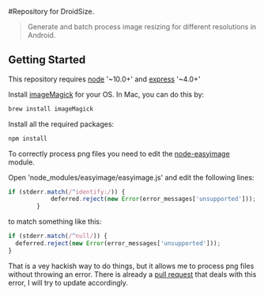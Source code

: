 #Repository for DroidSize.
>Generate and batch process image resizing for different resolutions in Android.

## Getting Started
This repository requires [node](nodejs.org) '~10.0+' and [express](https://github.com/strongloop/express) '~4.0+'

Install [imageMagick](www.imagemagick.org) for your OS. In Mac, you can do this by:

```js
brew install imageMagick
```

Install all the required packages:

```js
npm install
```
To correctly process png files you need to edit the [node-easyimage](https://github.com/hacksparrow/node-easyimage) module.

Open 'node_modules/easyimage/easyimage.js' and edit the following lines:

```js
if (stderr.match(/^identify:/)) {
			deferred.reject(new Error(error_messages['unsupported']));
		}
```
to match something like this:

```js
if (stderr.match(/^null/)) {
  deferred.reject(new Error(error_messages['unsupported']));
}
```

That is a vey hackish way to do things, but it allows me to process png files without throwing an error.
There is already a [pull request](https://github.com/hacksparrow/node-easyimage/pull/37) that deals with this error, I will try to update accordingly.

